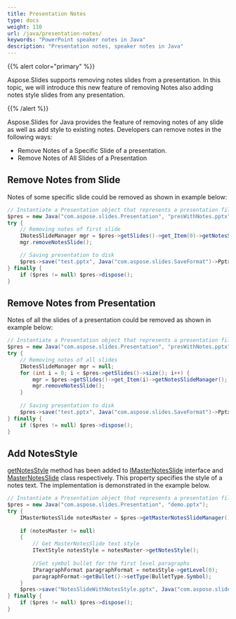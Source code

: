 ```yaml
---
title: Presentation Notes
type: docs
weight: 110
url: /java/presentation-notes/
keywords: "PowerPoint speaker notes in Java"
description: "Presentation notes, speaker notes in Java"
---
```



{{% alert color="primary" %}} 

Aspose.Slides supports removing notes slides from a presentation. In this topic, we will introduce this new feature of removing Notes also adding notes style slides from any presentation. 

{{% /alert %}} 

Aspose.Slides for Java provides the feature of removing notes of any slide as well as add style to existing notes. Developers can remove notes in the following ways:

* Remove Notes of a Specific Slide of a presentation.
* Remove Notes of All Slides of a Presentation


## **Remove Notes from Slide**
Notes of some specific slide could be removed as shown in example below:

```java
// Instantiate a Presentation object that represents a presentation file
$pres = new Java("com.aspose.slides.Presentation", "presWithNotes.pptx");
try {
    // Removing notes of first slide
    INotesSlideManager mgr = $pres->getSlides()->get_Item(0)->getNotesSlideManager();
    mgr.removeNotesSlide();

    // Saving presentation to disk
    $pres->save("test.pptx", Java("com.aspose.slides.SaveFormat")->Pptx);
} finally {
    if ($pres != null) $pres->dispose();
}
```

## **Remove Notes from Presentation**
Notes of all the slides of a presentation could be removed as shown in example below:

```java
// Instantiate a Presentation object that represents a presentation file
$pres = new Java("com.aspose.slides.Presentation", "presWithNotes.pptx");
try {
    // Removing notes of all slides
    INotesSlideManager mgr = null;
    for (int i = 0; i < $pres->getSlides()->size(); i++) {
        mgr = $pres->getSlides()->get_Item(i)->getNotesSlideManager();
        mgr.removeNotesSlide();
    }
    
    // Saving presentation to disk
    $pres->save("test.pptx", Java("com.aspose.slides.SaveFormat")->Pptx);
} finally {
    if ($pres != null) $pres->dispose();
}
```

## **Add NotesStyle**
[getNotesStyle](https://apireference.aspose.com/slides/java/com.aspose.slides/IMasterNotesSlide#getNotesStyle--) method has been added to [IMasterNotesSlide](https://apireference.aspose.com/slides/java/com.aspose.slides/IMasterNotesSlide) interface and [MasterNotesSlide](https://apireference.aspose.com/slides/java/com.aspose.slides/MasterNotesSlide) class respectively. This property specifies the style of a notes text. The implementation is demonstrated in the example below.

```java
// Instantiate a Presentation object that represents a presentation file
$pres = new Java("com.aspose.slides.Presentation", "demo.pptx");
try {
    IMasterNotesSlide notesMaster = $pres->getMasterNotesSlideManager()->getMasterNotesSlide();
    
    if (notesMaster != null)
    {
        // Get MasterNotesSlide text style
        ITextStyle notesStyle = notesMaster->getNotesStyle();
    
        //Set symbol bullet for the first level paragraphs
        IParagraphFormat paragraphFormat = notesStyle->getLevel(0);
        paragraphFormat->getBullet()->setType(BulletType.Symbol);
    }
    $pres->save("NotesSlideWithNotesStyle.pptx", Java("com.aspose.slides.SaveFormat")->Pptx);
} finally {
    if ($pres != null) $pres->dispose();
}
```
